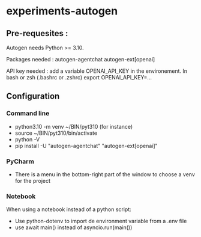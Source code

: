 # experiments-autogen


## Pre-requesites :
Autogen needs Python >= 3.10.

Packages needed : autogen-agentchat autogen-ext[openai]

API key needed : add a variable OPENAI_API_KEY in the environement. In bash or zsh (.bashrc or .zshrc) export OPENAI_API_KEY=...

## Configuration

### Command line
* python3.10 -m venv ~/BIN/pyt310 (for instance)
* source ~/BIN/pyt310/bin/activate
* python -V
* pip install -U "autogen-agentchat" "autogen-ext[openai]"

### PyCharm
* There is a menu in the bottom-right part of the window to choose a venv for the project

### Notebook
When using a notebook instead of a python script:
* Use python-dotenv to import de environment variable from a .env file
* use await main() instead of asyncio.run(main())
